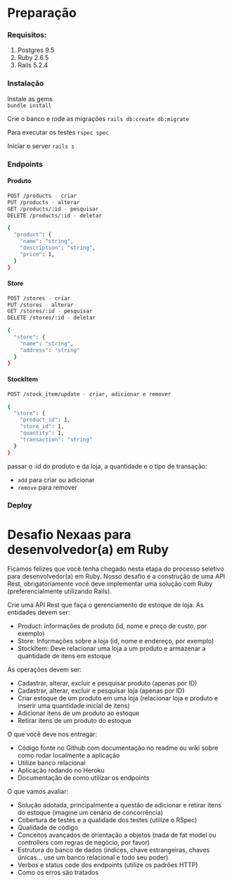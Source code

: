 # Preparação

### Requisitos: 

1. Postgres 9.5
2. Ruby 2.6.5
3. Rails 5.2.4

### Instalação

Instale as gems  
`bundle install`

Crie o banco e rode as migrações 
`rails db:create db:migrate`

Para executar os testes
`rspec spec`

Iniciar o server
`rails s`

### Endpoints

#### Produto

```bash
POST /products - criar
PUT /products - alterar
GET /products/:id - pesquisar
DELETE /products/:id - deletar
```

```bash
{
  "product": {
    "name": "string",
    "description": "string",
    "price": 1,
  }
}
```

#### Store

```bash
POST /stores - criar
PUT /stores - alterar
GET /stores/:id - pesquisar
DELETE /stores/:id - deletar
```

```bash
{
  "store": {
    "name": "string",
    "address": "string"
  }
}
```

#### StockItem

```bash
POST /stock_item/update - criar, adicionar e remover
```

```bash
{
  "store": {
    "product_id": 1,
    "store_id": 1,
    "quantity": 1,
    "transaction": "string"
  }
}
```

passar o :id do produto e da loja, a quantidade e o tipo de transação:

- `add` para criar ou adicionar 
- `remove` para remover

### Deploy


# Desafio Nexaas para desenvolvedor(a) em Ruby

Ficamos felizes que você tenha chegado nesta etapa do processo seletivo para desenvolvedor(a) em Ruby. Nosso desafio é a construção de uma API Rest, obrigatoriamente você deve implementar uma solução com Ruby (preferencialmente utilizando Rails).

Crie uma API Rest que faça o gerenciamento de estoque de loja. As entidades devem ser: 
- Product: informações de produto (id, nome e preço de custo, por exemplo)
- Store: Informações sobre a loja (id, nome e endereço, por exemplo)
- StockItem: Deve relacionar uma loja a um produto e armazenar a quantidade de itens em estoque

As operações devem ser:
- Cadastrar, alterar, excluir e pesquisar produto (apenas por ID) 
- Cadastrar, alterar, excluir e pesquisar loja (apenas por ID) 
- Criar estoque de um produto em uma loja (relacionar loja e produto e inserir uma quantidade inicial de itens)
- Adicionar itens de um produto ao estoque
- Retirar itens de um produto do estoque

O que você deve nos entregar:
- Código fonte no Github com documentação no readme ou wiki sobre como rodar localmente a aplicação
- Utilize banco relacional
- Aplicação rodando no Heroku
- Documentação de como utilizar os endpoints

O que vamos avaliar:
- Solução adotada, principalmente a questão de adicionar e retirar itens do estoque (imagine um cenário de concorrência)
- Cobertura de testes e a qualidade dos testes (utilize o RSpec)
- Qualidade de código
- Conceitos avançados de orientação a objetos (nada de fat model ou controllers com regras de negócio, por favor)
- Estrutura do banco de dados (índices, chave estrangeiras, chaves únicas… use um banco relacional e todo seu poder)
- Verbos e status code dos endpoints (utilize os padrões HTTP)
- Como os erros são tratados
